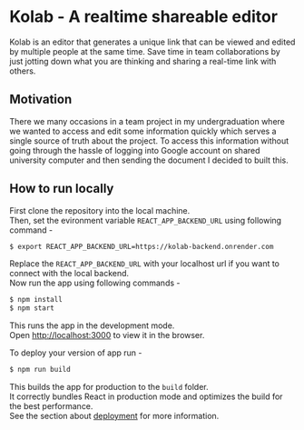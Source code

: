 # Kolab - A realtime shareable editor

Kolab is an editor that generates a unique link that can be viewed and edited by multiple people at the same time. Save time in team collaborations by just jotting down what you are thinking and sharing a real-time link with others.

## Motivation

There we many occasions in a team project in my undergraduation where we wanted to access and edit some information quickly which serves a single source of truth about the project. To access this information without going through the hassle of logging into Google account on shared university computer and then sending the document I decided to built this.

## How to run locally

First clone the repository into the local machine.\
Then, set the evironment variable `REACT_APP_BACKEND_URL` using following command -
```bash
$ export REACT_APP_BACKEND_URL=https://kolab-backend.onrender.com
```

Replace the `REACT_APP_BACKEND_URL` with your localhost url if you want to connect with the local backend. \
Now run the app using following commands - 

```bash
$ npm install
$ npm start
```

This runs the app in the development mode.\
Open [http://localhost:3000](http://localhost:3000) to view it in the browser.

To deploy your version of app run -
```bash
$ npm run build
```
This builds the app for production to the `build` folder.\
It correctly bundles React in production mode and optimizes the build for the best performance. \
See the section about [deployment](https://facebook.github.io/create-react-app/docs/deployment) for more information.
